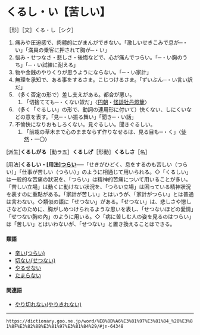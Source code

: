 # くるし・い【苦しい】
［形］［文］くる・し［シク］
1.  痛みや圧迫感で、肉體的にがまんができない。「激しいせきこみで息が─・い」「満員の乗客に押されて胸が─・い」
2.  悩み・せつなさ・悲しさ・後悔などで、心が痛んでつらい。「─・い胸のうち」「─・い試練に耐える」
3.  物や金銭のやりくりが思うようにならない。「─・い家計」
4.  無理を承知で、ある事をするさま。こじつけるさま。「ずいぶん─・い言い訳だ」
5.  （多く否定の形で）差し支えがある。都合が悪い。
	1.  「切捨てても─・くない奴だ」〈[円朝](https://dictionary.goo.ne.jp/word/%E4%B8%89%E9%81%8A%E4%BA%AD%E5%86%86%E6%9C%9D/#jn-92230)・[怪談牡丹燈籠](https://dictionary.goo.ne.jp/word/%E6%80%AA%E8%AB%87%E7%89%A1%E4%B8%B9%E7%81%AF%E7%B1%A0/#jn-36488)〉	
6. （多く「ぐるしい」の形で、動詞の連用形に付いて）快くない、しにくいなどの意を表す。「見─・い振る舞い」「聞き─・い話」
7. 不愉快になりおもしろくない。見ぐるしい。聞きぐるしい。    
    1.  「前栽の草木まで心のままならず作りなせるは、見る目も─・く」〈[徒然](https://dictionary.goo.ne.jp/word/%E5%BE%92%E7%84%B6%E8%8D%89/#jn-148773)・一〇〉
        

\[派生\]**くるしがる**［動ラ五］**くるしげ**［形動］**くるしさ**［名］

\[用法\]**くるしい・\[用法\][つらい](つらい（辛い）)**──「せきがひどく、息をするのも苦しい（つらい）」「仕事が苦しい（つらい）」のように相通じて用いられる。◇「くるしい」は一般的な苦痛の狀況を、「つらい」は精神的苦痛について用いることが多い。「苦しい立場」は動くに動けない狀況を、「つらい立場」は困っている精神狀況を表すのに重點がある。「家計が苦しい」とはいうが、「家計がつらい」とは普通は言わない。◇類似の語に「せつない」がある。「せつない」は、悲しさや戀しさなどのために、胸がしめつけられるような思いを表し、「せつないほどの愛情」「せつない胸の內」のように用いる。◇「病に苦しむ人の姿を見るのはつらい」は「苦しい」とはいわないが、「せつない」と置き換えることはできる。

#### 類語

-   [辛い(つらい)](つらい（辛い）)
-   [切ない(せつない)](https://dictionary.goo.ne.jp/word/%E5%88%87%E3%81%AA%E3%81%84/#jn-124758)
-   [やるせない](https://dictionary.goo.ne.jp/word/%E9%81%A3%E3%82%8B%E7%80%AC%E7%84%A1%E3%81%84/#jn-223439)
-   [たまらない](https://dictionary.goo.ne.jp/word/%E5%A0%AA%E3%82%89%E3%81%AA%E3%81%84/#jn-138929)

#### 関連語

-   [やり切れない(やりきれない)](https://dictionary.goo.ne.jp/word/%E9%81%A3%E3%82%8A%E5%88%87%E3%82%8C%E3%81%AA%E3%81%84/#jn-223361)

---
`https://dictionary.goo.ne.jp/word/%E8%8B%A6%E3%81%97%E3%81%84_%28%E3%81%8F%E3%82%8B%E3%81%97%E3%81%84%29/#jn-64348`